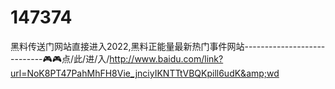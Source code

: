 # 147374
黑料传送门网站直接进入2022,黑料正能量最新热门事件网站----------------------------🎮🎮点/此/进/入/http://www.baidu.com/link?url=NoK8PT47PahMhFH8Vie_jnciyIKNTTtVBQKpill6udK&amp;wd
